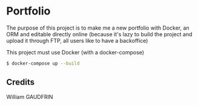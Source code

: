 # Portfolio

The purpose of this project is to make me a new portfolio with Docker, an ORM and editable directly online (because it's lazy to build the project and upload it through FTP, all users like to have a backoffice)

This project must use Docker (with a docker-compose)

```sh
$ docker-compose up --build
```

## Credits
William GAUDFRIN

